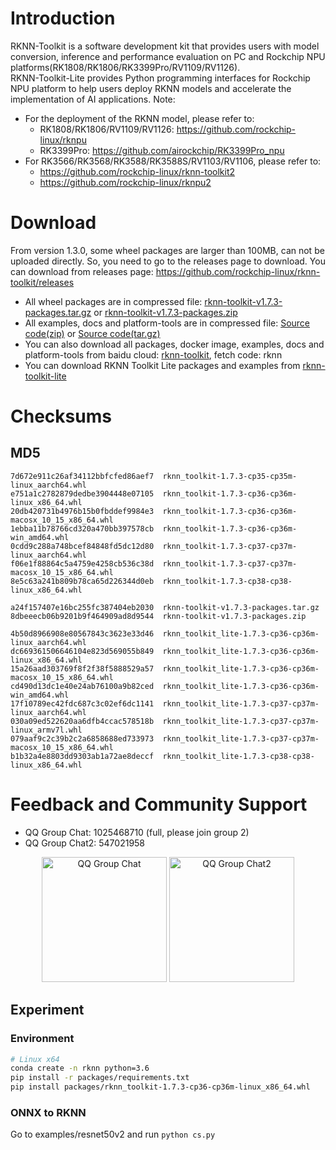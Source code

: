 # Introduction
RKNN-Toolkit is a software development kit that provides users with model conversion, inference and performance evaluation on PC and Rockchip NPU platforms(RK1808/RK1806/RK3399Pro/RV1109/RV1126).  
RKNN-Toolkit-Lite provides Python programming interfaces for Rockchip NPU platform to help users deploy RKNN models and accelerate the implementation of AI applications.
Note:
- For the deployment of the RKNN model, please refer to:
  - RK1808/RK1806/RV1109/RV1126: https://github.com/rockchip-linux/rknpu
  - RK3399Pro: https://github.com/airockchip/RK3399Pro_npu
- For RK3566/RK3568/RK3588/RK3588S/RV1103/RV1106, please refer to:
  - https://github.com/rockchip-linux/rknn-toolkit2
  - https://github.com/rockchip-linux/rknpu2
# Download
From version 1.3.0, some wheel packages are larger than 100MB, can not be uploaded directly. So, you need to go to the releases page to download.
You can download from releases page: https://github.com/rockchip-linux/rknn-toolkit/releases
- All wheel packages are in compressed file: [rknn-toolkit-v1.7.3-packages.tar.gz](https://github.com/rockchip-linux/rknn-toolkit/releases/download/v1.7.3/rknn-toolkit-v1.7.3-packages.tar.gz "rknn-toolkit-v1.7.3-packages.tar.gz") or [rknn-toolkit-v1.7.3-packages.zip](https://github.com/rockchip-linux/rknn-toolkit/releases/download/v1.7.3/rknn-toolkit-v1.7.3-packages.zip "rknn-toolkit-v1.7.3-packages.zip ")
- All examples, docs and platform-tools are in compressed file: [Source code(zip)](https://github.com/rockchip-linux/rknn-toolkit/archive/v1.7.3.zip "Source code(zip)") or [Source code(tar.gz)](https://github.com/rockchip-linux/rknn-toolkit/archive/v1.7.3.tar.gz "Source code(tar.gz)")
- You can also download all packages, docker image, examples, docs and platform-tools from baidu cloud: [rknn-toolkit](https://eyun.baidu.com/s/3bqgIr0N "RKNN-Toolkit"), fetch code: rknn
- You can download RKNN Toolkit Lite packages and examples from [rknn-toolkit-lite](rknn-toolkit-lite)
# Checksums
## MD5
```
7d672e911c26af34112bbfcfed86aef7  rknn_toolkit-1.7.3-cp35-cp35m-linux_aarch64.whl
e751a1c2782879dedbe3904448e07105  rknn_toolkit-1.7.3-cp36-cp36m-linux_x86_64.whl
20db420731b4976b15b0fbddef9984e3  rknn_toolkit-1.7.3-cp36-cp36m-macosx_10_15_x86_64.whl
1ebba11b78766cd320a470bb397578cb  rknn_toolkit-1.7.3-cp36-cp36m-win_amd64.whl
0cdd9c288a748bcef84848fd5dc12d80  rknn_toolkit-1.7.3-cp37-cp37m-linux_aarch64.whl
f06e1f88864c5a4759e4258cb536c38d  rknn_toolkit-1.7.3-cp37-cp37m-macosx_10_15_x86_64.whl
8e5c63a241b809b78ca65d226344d0eb  rknn_toolkit-1.7.3-cp38-cp38-linux_x86_64.whl

a24f157407e16bc255fc387404eb2030  rknn-toolkit-v1.7.3-packages.tar.gz
8dbeeecb06b9201b9f464909ad8d9544  rknn-toolkit-v1.7.3-packages.zip

4b50d8966908e80567843c3623e33d46  rknn_toolkit_lite-1.7.3-cp36-cp36m-linux_aarch64.whl
dc669361506646104e823d569055b849  rknn_toolkit_lite-1.7.3-cp36-cp36m-linux_x86_64.whl
15a26aad303769f8f2f38f5888529a57  rknn_toolkit_lite-1.7.3-cp36-cp36m-macosx_10_15_x86_64.whl
cd490d13dc1e40e24ab76100a9b82ced  rknn_toolkit_lite-1.7.3-cp36-cp36m-win_amd64.whl
17f10789ec42fdc687c3c02ef6dc1141  rknn_toolkit_lite-1.7.3-cp37-cp37m-linux_aarch64.whl
030a09ed522620aa6dfb4ccac578518b  rknn_toolkit_lite-1.7.3-cp37-cp37m-linux_armv7l.whl
079aaf9c2c39b2c2a6858688ed733973  rknn_toolkit_lite-1.7.3-cp37-cp37m-macosx_10_15_x86_64.whl
b1b32a4e8803dd9303ab1a72ae8deccf  rknn_toolkit_lite-1.7.3-cp38-cp38-linux_x86_64.whl
```
# Feedback and Community Support
- QQ Group Chat: 1025468710 (full, please join group 2)
- QQ Group Chat2: 547021958 
<center class="half">
  <img width="200" height="200"  src="https://github.com/rockchip-linux/rknn-toolkit/blob/master/QQGroupQRCode.png" title="QQ Group Chat"/>
  <img width="200" height="200"  src="https://github.com/rockchip-linux/rknn-toolkit/blob/master/QQGroup2QRCode.png" title="QQ Group Chat2"/>
</center>

## Experiment
### Environment
``` bash
# Linux x64
conda create -n rknn python=3.6
pip install -r packages/requirements.txt
pip install packages/rknn_toolkit-1.7.3-cp36-cp36m-linux_x86_64.whl
```

### ONNX to RKNN
Go to examples/resnet50v2 and run `python cs.py`